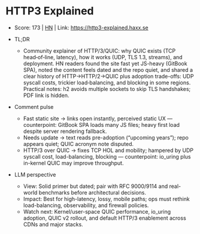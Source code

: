 # HTTP3 Explained

- Score: 173 | [HN](https://news.ycombinator.com/item?id=45565646) | Link: https://http3-explained.haxx.se

- TL;DR
  - Community explainer of HTTP/3/QUIC: why QUIC exists (TCP head‑of‑line, latency), how it works (UDP, TLS 1.3, streams), and deployment. HN readers found the site fast yet JS-heavy (GitBook SPA), noted the content feels dated and the repo quiet, and shared a clear history of HTTP→HTTP/2→QUIC plus adoption trade-offs: UDP syscall costs, trickier load‑balancing, and blocking in some regions. Practical notes: h2 avoids multiple sockets to skip TLS handshakes; PDF link is hidden.

- Comment pulse
  - Fast static site → links open instantly, perceived static UX — counterpoint: GitBook SPA loads many JS files; heavy first load despite server rendering fallback.
  - Needs update → text reads pre-adoption (“upcoming years”); repo appears quiet; QUIC acronym note disputed.
  - HTTP/3 over QUIC → fixes TCP HOL and mobility; hampered by UDP syscall cost, load-balancing, blocking — counterpoint: io_uring plus in-kernel QUIC may improve throughput.

- LLM perspective
  - View: Solid primer but dated; pair with RFC 9000/9114 and real-world benchmarks before architectural decisions.
  - Impact: Best for high-latency, lossy, mobile paths; ops must rethink load-balancing, observability, and firewall policies.
  - Watch next: Kernel/user-space QUIC performance, io_uring adoption, QUIC v2 rollout, and default HTTP/3 enablement across CDNs and major stacks.
